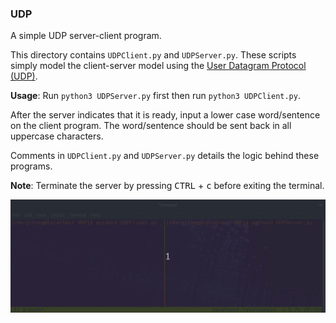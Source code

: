 ### UDP
A simple UDP server-client program.  

This directory contains `UDPClient.py` and `UDPServer.py`. These scripts simply model the client-server model using the [User Datagram Protocol (UDP)](https://en.wikipedia.org/wiki/User_Datagram_Protocol).  

**Usage**:
Run `python3 UDPServer.py` first then run `python3 UDPClient.py`.  

After the server indicates that it is ready, input a lower case word/sentence on the client program. The word/sentence should be sent back in all uppercase characters.  

Comments in `UDPClient.py` and `UDPServer.py` details the logic behind these programs.  

**Note**: Terminate the server by pressing <kbd>CTRL</kbd> + <kbd>c</kbd> before exiting the terminal.

![demo of UDP client-server programs](UDP_demo.gif)
